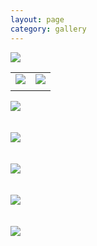 ```yaml
---
layout: page
category: gallery
---
```



![](/figures/Image-1.jpg)


|||
|:-------------------------:|:-------------------------:|
|![](/figures/Image-2.jpg) | ![](/figures/Image-3.jpg)|
|||


![](/figures/Image-4.jpg)
\
\
\
![](/figures/Image-5.jpg)
\
\
\
![](/figures/Image-6.jpg)
\
\
\
![](/figures/Image-7.jpg)
\
\
\
![](/figures/Image-8.jpg)
